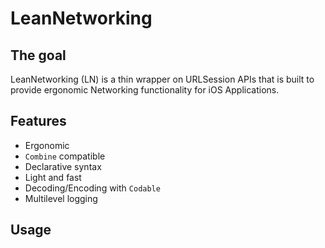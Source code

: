# LeanNetworking

## The goal

LeanNetworking (LN) is a thin wrapper on URLSession APIs that is built to provide ergonomic Networking functionality for iOS Applications.

## Features
- Ergonomic
- `Combine` compatible
- Declarative syntax
- Light and fast
- Decoding/Encoding with `Codable` 
- Multilevel logging

## Usage

